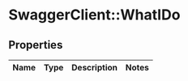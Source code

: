 # SwaggerClient::WhatIDo

## Properties
Name | Type | Description | Notes
------------ | ------------- | ------------- | -------------


